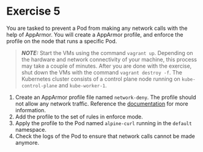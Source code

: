 # Exercise 5

You are tasked to prevent a Pod from making any network calls with the help of AppArmor. You will create a AppArmor profile, and enforce the profile on the node that runs a specific Pod.

> **_NOTE:_** Start the VMs using the command `vagrant up`. Depending on the hardware and network connectivity of your machine, this process may take a couple of minutes. After you are done with the exercise, shut down the VMs with the command `vagrant destroy -f`. The Kubernetes cluster consists of a control plane node running on `kube-control-plane` and `kube-worker-1`.

1. Create an AppArmor profile file named `network-deny`. The profile should not allow any network traffic. Reference the [documentation](https://gitlab.com/apparmor/apparmor/-/wikis/QuickProfileLanguage) for more information.
2. Add the profile to the set of rules in enforce mode.
3. Apply the profile to the Pod named `alpine-curl` running in the `default` namespace.
4. Check the logs of the Pod to ensure that network calls cannot be made anymore.